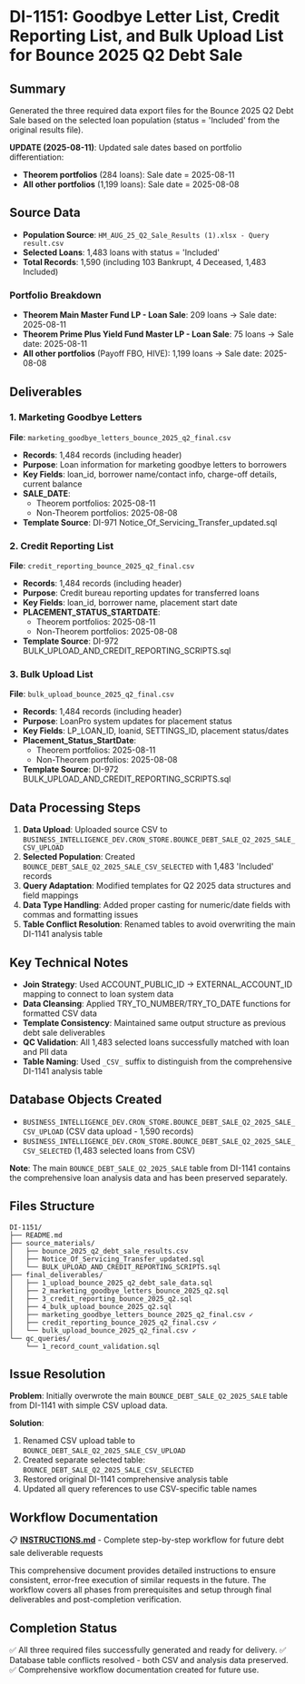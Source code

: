 # DI-1151: Goodbye Letter List, Credit Reporting List, and Bulk Upload List for Bounce 2025 Q2 Debt Sale

## Summary

Generated the three required data export files for the Bounce 2025 Q2 Debt Sale based on the selected loan population (status = 'Included' from the original results file). 

**UPDATE (2025-08-11)**: Updated sale dates based on portfolio differentiation:
- **Theorem portfolios** (284 loans): Sale date = 2025-08-11
- **All other portfolios** (1,199 loans): Sale date = 2025-08-08

## Source Data

- **Population Source**: `HM_AUG_25_Q2_Sale_Results (1).xlsx - Query result.csv`
- **Selected Loans**: 1,483 loans with status = 'Included' 
- **Total Records**: 1,590 (including 103 Bankrupt, 4 Deceased, 1,483 Included)

### Portfolio Breakdown
- **Theorem Main Master Fund LP - Loan Sale**: 209 loans → Sale date: 2025-08-11
- **Theorem Prime Plus Yield Fund Master LP - Loan Sale**: 75 loans → Sale date: 2025-08-11
- **All other portfolios** (Payoff FBO, HIVE): 1,199 loans → Sale date: 2025-08-08

## Deliverables

### 1. Marketing Goodbye Letters
**File**: `marketing_goodbye_letters_bounce_2025_q2_final.csv`
- **Records**: 1,484 records (including header)
- **Purpose**: Loan information for marketing goodbye letters to borrowers
- **Key Fields**: loan_id, borrower name/contact info, charge-off details, current balance
- **SALE_DATE**: 
  - Theorem portfolios: 2025-08-11
  - Non-Theorem portfolios: 2025-08-08
- **Template Source**: DI-971 Notice_Of_Servicing_Transfer_updated.sql

### 2. Credit Reporting List  
**File**: `credit_reporting_bounce_2025_q2_final.csv`
- **Records**: 1,484 records (including header)
- **Purpose**: Credit bureau reporting updates for transferred loans
- **Key Fields**: loan_id, borrower name, placement start date
- **PLACEMENT_STATUS_STARTDATE**:
  - Theorem portfolios: 2025-08-11
  - Non-Theorem portfolios: 2025-08-08
- **Template Source**: DI-972 BULK_UPLOAD_AND_CREDIT_REPORTING_SCRIPTS.sql

### 3. Bulk Upload List
**File**: `bulk_upload_bounce_2025_q2_final.csv` 
- **Records**: 1,484 records (including header)
- **Purpose**: LoanPro system updates for placement status
- **Key Fields**: LP_LOAN_ID, loanid, SETTINGS_ID, placement status/dates
- **Placement_Status_StartDate**:
  - Theorem portfolios: 2025-08-11
  - Non-Theorem portfolios: 2025-08-08
- **Template Source**: DI-972 BULK_UPLOAD_AND_CREDIT_REPORTING_SCRIPTS.sql

## Data Processing Steps

1. **Data Upload**: Uploaded source CSV to `BUSINESS_INTELLIGENCE_DEV.CRON_STORE.BOUNCE_DEBT_SALE_Q2_2025_SALE_CSV_UPLOAD`
2. **Selected Population**: Created `BOUNCE_DEBT_SALE_Q2_2025_SALE_CSV_SELECTED` with 1,483 'Included' records
3. **Query Adaptation**: Modified templates for Q2 2025 data structures and field mappings
4. **Data Type Handling**: Added proper casting for numeric/date fields with commas and formatting issues
5. **Table Conflict Resolution**: Renamed tables to avoid overwriting the main DI-1141 analysis table

## Key Technical Notes

- **Join Strategy**: Used ACCOUNT_PUBLIC_ID → EXTERNAL_ACCOUNT_ID mapping to connect to loan system data
- **Data Cleansing**: Applied TRY_TO_NUMBER/TRY_TO_DATE functions for formatted CSV data
- **Template Consistency**: Maintained same output structure as previous debt sale deliverables
- **QC Validation**: All 1,483 selected loans successfully matched with loan and PII data
- **Table Naming**: Used `_CSV_` suffix to distinguish from the comprehensive DI-1141 analysis table

## Database Objects Created

- `BUSINESS_INTELLIGENCE_DEV.CRON_STORE.BOUNCE_DEBT_SALE_Q2_2025_SALE_CSV_UPLOAD` (CSV data upload - 1,590 records)
- `BUSINESS_INTELLIGENCE_DEV.CRON_STORE.BOUNCE_DEBT_SALE_Q2_2025_SALE_CSV_SELECTED` (1,483 selected loans from CSV)

**Note**: The main `BOUNCE_DEBT_SALE_Q2_2025_SALE` table from DI-1141 contains the comprehensive loan analysis data and has been preserved separately.

## Files Structure

```
DI-1151/
├── README.md
├── source_materials/
│   ├── bounce_2025_q2_debt_sale_results.csv
│   ├── Notice_Of_Servicing_Transfer_updated.sql
│   └── BULK_UPLOAD_AND_CREDIT_REPORTING_SCRIPTS.sql
├── final_deliverables/
│   ├── 1_upload_bounce_2025_q2_debt_sale_data.sql
│   ├── 2_marketing_goodbye_letters_bounce_2025_q2.sql
│   ├── 3_credit_reporting_bounce_2025_q2.sql
│   ├── 4_bulk_upload_bounce_2025_q2.sql
│   ├── marketing_goodbye_letters_bounce_2025_q2_final.csv ✓
│   ├── credit_reporting_bounce_2025_q2_final.csv ✓
│   └── bulk_upload_bounce_2025_q2_final.csv ✓
└── qc_queries/
    └── 1_record_count_validation.sql
```

## Issue Resolution

**Problem**: Initially overwrote the main `BOUNCE_DEBT_SALE_Q2_2025_SALE` table from DI-1141 with simple CSV upload data.

**Solution**: 
1. Renamed CSV upload table to `BOUNCE_DEBT_SALE_Q2_2025_SALE_CSV_UPLOAD`
2. Created separate selected table: `BOUNCE_DEBT_SALE_Q2_2025_SALE_CSV_SELECTED`  
3. Restored original DI-1141 comprehensive analysis table
4. Updated all query references to use CSV-specific table names

## Workflow Documentation

📋 **[INSTRUCTIONS.md](INSTRUCTIONS.md)** - Complete step-by-step workflow for future debt sale deliverable requests

This comprehensive document provides detailed instructions to ensure consistent, error-free execution of similar requests in the future. The workflow covers all phases from prerequisites and setup through final deliverables and post-completion verification.

## Completion Status
✅ All three required files successfully generated and ready for delivery.
✅ Database table conflicts resolved - both CSV and analysis data preserved.
✅ Comprehensive workflow documentation created for future use.